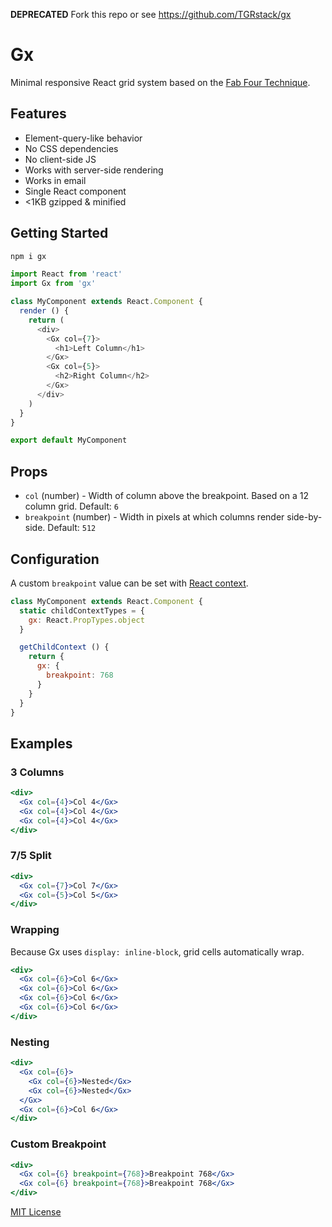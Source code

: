 
**DEPRECATED** Fork this repo or see https://github.com/TGRstack/gx

# Gx


Minimal responsive React grid system based on the
[Fab Four Technique](https://medium.freecodecamp.com/the-fab-four-technique-to-create-responsive-emails-without-media-queries-baf11fdfa848#.hnwla2u14).

## Features

- Element-query-like behavior
- No CSS dependencies
- No client-side JS
- Works with server-side rendering
- Works in email
- Single React component
- <1KB gzipped & minified

## Getting Started

```sh
npm i gx
```

```js
import React from 'react'
import Gx from 'gx'

class MyComponent extends React.Component {
  render () {
    return (
      <div>
        <Gx col={7}>
          <h1>Left Column</h1>
        </Gx>
        <Gx col={5}>
          <h2>Right Column</h2>
        </Gx>
      </div>
    )
  }
}

export default MyComponent
```

## Props

- `col` (number) - Width of column above the breakpoint. Based on a 12 column grid. Default: `6`
- `breakpoint` (number) - Width in pixels at which columns render side-by-side. Default: `512`

## Configuration

A custom `breakpoint` value can be set with [React context](https://facebook.github.io/react/docs/context.html).

```jsx
class MyComponent extends React.Component {
  static childContextTypes = {
    gx: React.PropTypes.object
  }

  getChildContext () {
    return {
      gx: {
        breakpoint: 768
      }
    }
  }
}
```

## Examples

### 3 Columns

```jsx
<div>
  <Gx col={4}>Col 4</Gx>
  <Gx col={4}>Col 4</Gx>
  <Gx col={4}>Col 4</Gx>
</div>
```

### 7/5 Split

```jsx
<div>
  <Gx col={7}>Col 7</Gx>
  <Gx col={5}>Col 5</Gx>
</div>
```

### Wrapping

Because Gx uses `display: inline-block`, grid cells automatically wrap.

```jsx
<div>
  <Gx col={6}>Col 6</Gx>
  <Gx col={6}>Col 6</Gx>
  <Gx col={6}>Col 6</Gx>
  <Gx col={6}>Col 6</Gx>
</div>
```

### Nesting

```jsx
<div>
  <Gx col={6}>
    <Gx col={6}>Nested</Gx>
    <Gx col={6}>Nested</Gx>
  </Gx>
  <Gx col={6}>Col 6</Gx>
</div>
```

### Custom Breakpoint

```jsx
<div>
  <Gx col={6} breakpoint={768}>Breakpoint 768</Gx>
  <Gx col={6} breakpoint={768}>Breakpoint 768</Gx>
</div>
```

[MIT License](.github/LICENSE.md)

